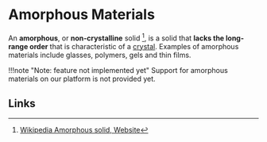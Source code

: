 # Amorphous Materials

An **amorphous**, or **non-crystalline** solid [^1], is a solid that **lacks the long-range order** that is characteristic of a [crystal](crystalline.md). Examples of amorphous materials include glasses, polymers, gels and thin films. 

!!!note "Note: feature not implemented yet"
    Support for amorphous materials on our platform is not provided yet.

## Links

[^1]: [Wikipedia Amorphous solid, Website](https://en.wikipedia.org/wiki/Amorphous_solid)

